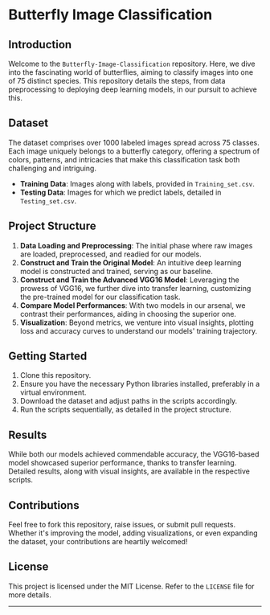# Butterfly Image Classification



## Introduction
Welcome to the `Butterfly-Image-Classification` repository. Here, we dive into the fascinating world of butterflies, aiming to classify images into one of 75 distinct species. This repository details the steps, from data preprocessing to deploying deep learning models, in our pursuit to achieve this.

## Dataset
The dataset comprises over 1000 labeled images spread across 75 classes. Each image uniquely belongs to a butterfly category, offering a spectrum of colors, patterns, and intricacies that make this classification task both challenging and intriguing. 
- **Training Data**: Images along with labels, provided in `Training_set.csv`.
- **Testing Data**: Images for which we predict labels, detailed in `Testing_set.csv`.

## Project Structure
1. **Data Loading and Preprocessing**: The initial phase where raw images are loaded, preprocessed, and readied for our models.
2. **Construct and Train the Original Model**: An intuitive deep learning model is constructed and trained, serving as our baseline.
3. **Construct and Train the Advanced VGG16 Model**: Leveraging the prowess of VGG16, we further dive into transfer learning, customizing the pre-trained model for our classification task.
4. **Compare Model Performances**: With two models in our arsenal, we contrast their performances, aiding in choosing the superior one.
5. **Visualization**: Beyond metrics, we venture into visual insights, plotting loss and accuracy curves to understand our models' training trajectory.

## Getting Started
1. Clone this repository.
2. Ensure you have the necessary Python libraries installed, preferably in a virtual environment.
3. Download the dataset and adjust paths in the scripts accordingly.
4. Run the scripts sequentially, as detailed in the project structure.

## Results
While both our models achieved commendable accuracy, the VGG16-based model showcased superior performance, thanks to transfer learning. Detailed results, along with visual insights, are available in the respective scripts.

## Contributions
Feel free to fork this repository, raise issues, or submit pull requests. Whether it's improving the model, adding visualizations, or even expanding the dataset, your contributions are heartily welcomed!

## License
This project is licensed under the MIT License. Refer to the `LICENSE` file for more details.

---
